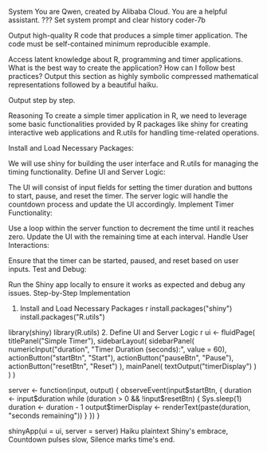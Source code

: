 System
You are Qwen, created by Alibaba Cloud. You are a helpful assistant.
??? Set system prompt and clear history
coder-7b

Output high-quality R code that produces a simple timer application. The code must be self-contained minimum reproducible example.

Access latent knowledge about R, programming and timer applications.
What is the best way to create the application?
How can I follow best practices?
Output this section as highly symbolic compressed mathematical representations followed by a beautiful haiku.

Output step by step.


Reasoning
To create a simple timer application in R, we need to leverage some basic functionalities provided by R packages like shiny for creating interactive web applications and R.utils for handling time-related operations.

Install and Load Necessary Packages:

We will use shiny for building the user interface and R.utils for managing the timing functionality.
Define UI and Server Logic:

The UI will consist of input fields for setting the timer duration and buttons to start, pause, and reset the timer.
The server logic will handle the countdown process and update the UI accordingly.
Implement Timer Functionality:

Use a loop within the server function to decrement the time until it reaches zero.
Update the UI with the remaining time at each interval.
Handle User Interactions:

Ensure that the timer can be started, paused, and reset based on user inputs.
Test and Debug:

Run the Shiny app locally to ensure it works as expected and debug any issues.
Step-by-Step Implementation
1. Install and Load Necessary Packages
r
install.packages("shiny")
install.packages("R.utils")

library(shiny)
library(R.utils)
2. Define UI and Server Logic
r
ui <- fluidPage(
  titlePanel("Simple Timer"),
  sidebarLayout(
    sidebarPanel(
      numericInput("duration", "Timer Duration (seconds):", value = 60),
      actionButton("startBtn", "Start"),
      actionButton("pauseBtn", "Pause"),
      actionButton("resetBtn", "Reset")
    ),
    mainPanel(
      textOutput("timerDisplay")
    )
  )
)

server <- function(input, output) {
  observeEvent(input$startBtn, {
    duration <- input$duration
    while (duration > 0 && !input$resetBtn) {
      Sys.sleep(1)
      duration <- duration - 1
      output$timerDisplay <- renderText(paste(duration, "seconds remaining"))
    }
  })
}

shinyApp(ui = ui, server = server)
Haiku
plaintext
Shiny's embrace,
Countdown pulses slow,
Silence marks time's end.
